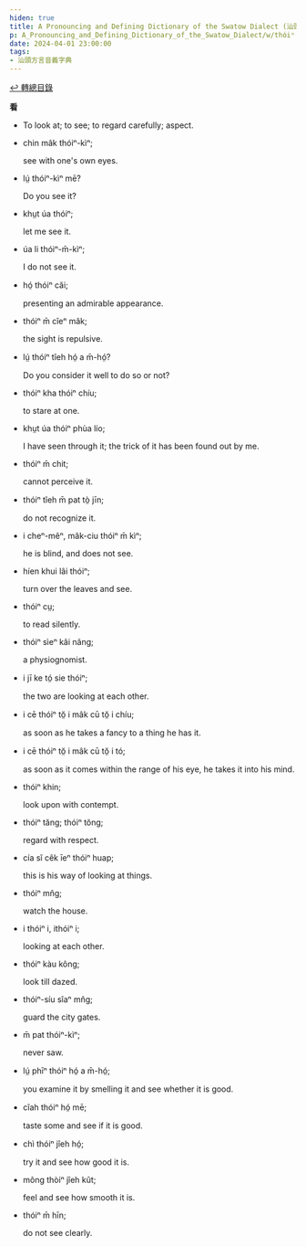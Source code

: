 ```yaml
---
hiden: true
title: A Pronouncing and Defining Dictionary of the Swatow Dialect (汕頭方言音義字典) / thóiⁿ
p: A_Pronouncing_and_Defining_Dictionary_of_the_Swatow_Dialect/w/thóiⁿ
date: 2024-04-01 23:00:00
tags: 
- 汕頭方言音義字典
---
```


[↩️ 轉總目錄](/A_Pronouncing_and_Defining_Dictionary_of_the_Swatow_Dialect)


**看**
- To look at; to see; to regard carefully; aspect.

- chin mâk thóiⁿ-kìⁿ;

  see with one's own eyes.

- lṳ́ thóiⁿ-kìⁿ mē?

  Do you see it?

- khṳt úa thóiⁿ;

  let me see it.

- úa li thóiⁿ-m̄-kìⁿ;

  I do not see it.

- hó̤ thóiⁿ căi;

  presenting an admirable appearance.

- thóiⁿ m̄ cĭeⁿ mâk;

  the sight is repulsive.

- lṳ́ thóiⁿ tîeh hó̤ a m̄-hó̤?

  Do you consider it well to do so or not?

- thóiⁿ kha thóiⁿ chíu;

  to stare at one.

- khṳt úa thóiⁿ phùa lío;

  I have seen through it; the trick of it has been found out by me.

- thóiⁿ m̄ chit;

  cannot perceive it.

- thóiⁿ tîeh m̄ pat tò̤ jīn;

  do not recognize it.

- i cheⁿ-mêⁿ, mâk-ciu thóiⁿ m̄ kìⁿ;

  he is blind, and does not see.

- híen khui lâi thóiⁿ;

  turn over the leaves and see.

- thóiⁿ cṳ;

  to read silently.

- thóiⁿ sìeⁿ kâi nâng;

  a physiognomist.

- i jī ke tó̤ sie thóiⁿ;

  the two are looking at each other.

- i cē thóiⁿ tŏ̤ i mâk cū tŏ̤ i chíu;

  as soon as he takes a fancy to a thing he has it.

- i cē thóiⁿ tŏ̤ i mâk cū tŏ̤ i tó;

  as soon as it comes within the range of his eye, he takes it into his mind.

- thóiⁿ khin;

  look upon with contempt.

- thóiⁿ tăng; thóiⁿ tŏng;

  regard with respect.

- cía sĭ cêk īeⁿ thóiⁿ huap;

  this is his way of looking at things.

- thóiⁿ mn̂g;

  watch the house.

- i thóiⁿ i, ithóiⁿ i;

  looking at each other.

- thóiⁿ kàu kông;

  look till dazed.

- thóiⁿ-síu sîaⁿ mn̂g;

  guard the city gates.

- m̄ pat thóiⁿ-kìⁿ;

  never saw.

- lṳ́ phīⁿ thóiⁿ hó̤ a m̄-hó̤;

  you examine it by smelling it and see whether it is good.

- cîah thóiⁿ hó̤ mē;

  taste some and see if it is good.

- chì thóiⁿ jîeh hó̤;

  try it and see how good it is.

- mông thòiⁿ jîeh kût;

  feel and see how smooth it is.

- thóiⁿ m̄ hīn;

  do not see clearly.